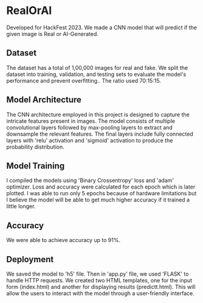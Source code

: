 # RealOrAI
Developed for HackFest 2023. We made a CNN model that will predict if the given image is Real or AI-Generated.  
## Dataset 
The dataset has a total of 1,00,000 images for real and fake. We split the dataset into training, validation, and testing sets to evaluate the model's performance and prevent overfitting.. The ratio used 70:15:15. 

## Model Architecture
The CNN architecture employed in this project is designed to capture the intricate features present in images. The model consists of multiple convolutional layers followed by max-pooling layers to extract and downsample the relevant features. The final layers include fully connected layers with 'relu' activation and 'sigmoid' activation to produce the probability distribution.

## Model Training
I compiled the models using 'Binary Crossentropy' loss and 'adam' optimizer. Loss and accuracy were calculated for each epoch which is later plotted. I was able to run only 5 epochs because of hardware limitations but I believe the model will be able to get much higher accuracy if it trained a little longer.

## Accuracy
We were able to achieve accuracy up to 91%.

## Deployment
We saved the model to 'h5' file. Then in 'app.py' file, we used 'FLASK' to handle HTTP requests. We created two HTML templates, one for the input form (index.html) and another for displaying results (predictt.html).
This will allow the users to interact with the model through a user-friendly interface.
